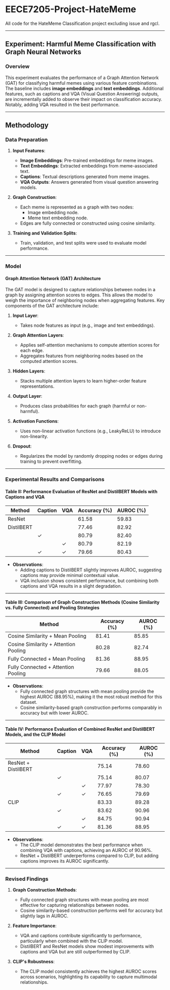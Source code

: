 # EECE7205-Project-HateMeme
All code for the HateMeme Classification project excluding issue and rgcl.

---

## Experiment: Harmful Meme Classification with Graph Neural Networks

### Overview
This experiment evaluates the performance of a Graph Attention Network (GAT) for classifying harmful memes using various feature combinations. The baseline includes **image embeddings** and **text embeddings**. Additional features, such as captions and VQA (Visual Question Answering) outputs, are incrementally added to observe their impact on classification accuracy. Notably, adding VQA resulted in the best performance.

---

## Methodology

### Data Preparation
1. **Input Features**:
   - **Image Embeddings**: Pre-trained embeddings for meme images.
   - **Text Embeddings**: Extracted embeddings from meme-associated text.
   - **Captions**: Textual descriptions generated from meme images.
   - **VQA Outputs**: Answers generated from visual question answering models.

2. **Graph Construction**:
   - Each meme is represented as a graph with two nodes:
     - Image embedding node.
     - Meme text embedding node.
   - Edges are fully connected or constructed using cosine similarity.

3. **Training and Validation Splits**:
   - Train, validation, and test splits were used to evaluate model performance.

---

### Model

#### Graph Attention Network (GAT) Architecture
The GAT model is designed to capture relationships between nodes in a graph by assigning attention scores to edges. This allows the model to weigh the importance of neighboring nodes when aggregating features. Key components of the GAT architecture include:

1. **Input Layer**:
   - Takes node features as input (e.g., image and text embeddings).

2. **Graph Attention Layers**:
   - Applies self-attention mechanisms to compute attention scores for each edge.
   - Aggregates features from neighboring nodes based on the computed attention scores.

3. **Hidden Layers**:
   - Stacks multiple attention layers to learn higher-order feature representations.

4. **Output Layer**:
   - Produces class probabilities for each graph (harmful or non-harmful).

5. **Activation Functions**:
   - Uses non-linear activation functions (e.g., LeakyReLU) to introduce non-linearity.

6. **Dropout**:
   - Regularizes the model by randomly dropping nodes or edges during training to prevent overfitting.

---

### Experimental Results and Comparisons

#### Table II: Performance Evaluation of ResNet and DistilBERT Models with Captions and VQA

| Method         | Caption | VQA | Accuracy (%) | AUROC (%) |
|----------------|---------|-----|--------------|-----------|
| ResNet         |         |     | 61.58        | 59.83     |
| DistilBERT     |         |     | 77.46        | 82.92     |
|                | ✓       |     | 80.79        | 82.40     |
|                |         | ✓   | 80.79        | 82.19     |
|                | ✓       | ✓   | 79.66        | 80.43     |

- **Observations**:
  - Adding captions to DistilBERT slightly improves AUROC, suggesting captions may provide minimal contextual value.
  - VQA inclusion shows consistent performance, but combining both captions and VQA results in a slight degradation.

---

#### Table III: Comparison of Graph Construction Methods (Cosine Similarity vs. Fully Connected) and Pooling Strategies

| Method                            | Accuracy (%) | AUROC (%) |
|-----------------------------------|--------------|-----------|
| Cosine Similarity + Mean Pooling  | 81.41        | 85.85     |
| Cosine Similarity + Attention Pooling | 80.28        | 82.74     |
| Fully Connected + Mean Pooling    | 81.36        | 88.95     |
| Fully Connected + Attention Pooling | 79.66        | 88.05     |

- **Observations**:
  - Fully connected graph structures with mean pooling provide the highest AUROC (88.95%), making it the most robust method for this dataset.
  - Cosine similarity-based graph construction performs comparably in accuracy but with lower AUROC.

---

#### Table IV: Performance Evaluation of Combined ResNet and DistilBERT Models, and the CLIP Model

| Method              | Caption | VQA | Accuracy (%) | AUROC (%) |
|---------------------|---------|-----|--------------|-----------|
| ResNet + DistilBERT |         |     | 75.14        | 78.60     |
|                     | ✓       |     | 75.14        | 80.07     |
|                     |         | ✓   | 77.97        | 78.30     |
|                     | ✓       | ✓   | 76.65        | 79.69     |
| CLIP                |         |     | 83.33        | 89.28     |
|                     | ✓       |     | 83.62        | 90.96     |
|                     |         | ✓   | 84.75        | 90.94     |
|                     | ✓       | ✓   | 81.36        | 88.95     |

- **Observations**:
  - The CLIP model demonstrates the best performance when combining VQA with captions, achieving an AUROC of 90.96%.
  - ResNet + DistilBERT underperforms compared to CLIP, but adding captions improves its AUROC significantly.

---

### Revised Findings

1. **Graph Construction Methods**:
   - Fully connected graph structures with mean pooling are most effective for capturing relationships between nodes.
   - Cosine similarity-based construction performs well for accuracy but slightly lags in AUROC.

2. **Feature Importance**:
   - VQA and captions contribute significantly to performance, particularly when combined with the CLIP model.
   - DistilBERT and ResNet models show modest improvements with captions and VQA but are still outperformed by CLIP.

3. **CLIP's Robustness**:
   - The CLIP model consistently achieves the highest AUROC scores across scenarios, highlighting its capability to capture multimodal relationships.